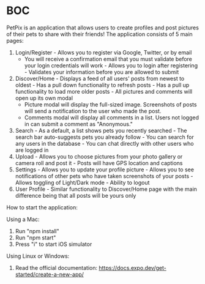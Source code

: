 # BOC

PetPix is an application that allows users to create profiles and post pictures of their pets to share with their friends! The application consists of 5 main pages:

  1. Login/Register
    - Allows you to register via Google, Twitter, or by email
        - You will receive a confirmation email that you must validate before your login credentials will work
    - Allows you to login after registering
    - Validates your information before you are allowed to submit
  2. Discover/Home
    - Displays a feed of all users' posts from newest to oldest
    - Has a pull down functionality to refresh posts
    - Has a pull up functionality to load more older posts
    - All pictures and comments will open up its own modal
      - Picture modal will display the full-sized image. Screenshots of posts will send a notification to the user who made the post.
      - Comments modal will display all comments in a list. Users not logged in can submit a comment as "Anonymous."
  3. Search
    - As a default, a list shows pets you recently searched
    - The search bar auto-suggests pets you already follow
    - You can search for any users in the database
    - You can chat directly with other users who are logged in
  4. Upload
    - Allows you to choose pictures from your photo gallery or camera roll and post it
    - Posts will have GPS location and captions
  5. Settings
    - Allows you to update your profile picture
    - Allows you to see notifications of other pets who have taken screenshots of your posts
    - Allows toggling of Light/Dark mode
    - Ability to logout
  6. User Profile
    - Similar functionality to Discover/Home page with the main difference being that all posts will be yours only


How to start the application:

Using a Mac:
  1. Run "npm install"
  2. Run "npm start"
  3. Press "i" to start iOS simulator

Using Linux or Windows:
  1. Read the official documentation: https://docs.expo.dev/get-started/create-a-new-app/ 


